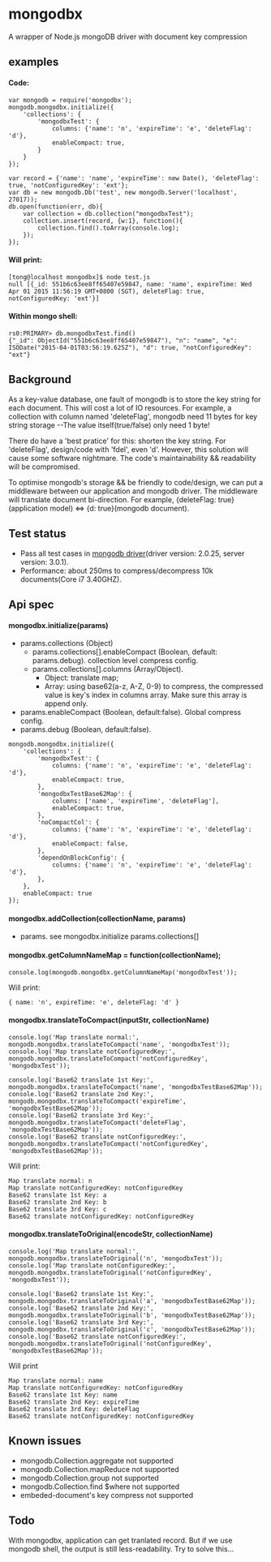 # mongodbx
A wrapper of Node.js mongoDB driver with document key compression

## examples
#### Code:
```
var mongodb = require('mongodbx');
mongodb.mongodbx.initialize({
    'collections': {
        'mongodbxTest': {
            columns: {'name': 'n', 'expireTime': 'e', 'deleteFlag': 'd'},
            enableCompact: true,
        }
    }
});

var record = {'name': 'name', 'expireTime': new Date(), 'deleteFlag': true, 'notConfiguredKey': 'ext'};
var db = new mongodb.Db('test', new mongodb.Server('localhost', 27017));
db.open(function(err, db){
    var collection = db.collection("mongodbxTest");
    collection.insert(record, {w:1}, function(){
        collection.find().toArray(console.log);
    });
});
```
#### Will print:
```
[tong@localhost mongodbx]$ node test.js
null [{_id: 551b6c63ee8ff65407e59847, name: 'name', expireTime: Wed Apr 01 2015 11:56:19 GMT+0800 (SGT), deleteFlag: true, notConfiguredKey: 'ext'}]

```
#### Within mongo shell:
```
rs0:PRIMARY> db.mongodbxTest.find()
{"_id": ObjectId("551b6c63ee8ff65407e59847"), "n": "name", "e": ISODate("2015-04-01T03:56:19.625Z"), "d": true, "notConfiguredKey": "ext"}
```

## Background
As a key-value database, one fault of mongodb is to store the key string for each document. This will cost a lot of IO resources. For example, a collection with column named 'deleteFlag', mongodb need 11 bytes for key string storage --The value itself(true/false) only need 1 byte!

There do have a 'best pratice' for this: shorten the key string. For 'deleteFlag', design/code with 'fdel', even 'd'. However, this solution will cause some software nightmare. The code's maintainability && readability will be compromised.

To optimise mongodb's storage && be friendly to code/design, we can put a middleware between our application and mongodb driver. The middleware will translate document bi-direction. For example, {deleteFlag: true}(application model) <=> {d: true}(mongodb document).

## Test status
* Pass all test cases in [mongodb driver](https://github.com/mongodb/node-mongodb-native.git)(driver version: 2.0.25, server version: 3.0.1).
* Performance: about 250ms to compress/decompress 10k documents(Core i7 3.40GHZ).

## Api spec
#### mongodbx.initialize(params)
* params.collections (Object)
  - params.collections[].enableCompact (Boolean, default: params.debug). collection level compress config.
  - params.collections[].columns (Array/Object).
    * Object: translate map;
    * Array: using base62(a-z, A-Z, 0-9) to compress, the compressed value is key's index in columns array. Make sure this array is append only.
* params.enableCompact (Boolean, default:false). Global compress config.
* params.debug (Boolean, default:false).
```
mongodb.mongodbx.initialize({
    'collections': {
        'mongodbxTest': {
            columns: {'name': 'n', 'expireTime': 'e', 'deleteFlag': 'd'},
            enableCompact: true,
        },
        'mongodbxTestBase62Map': {
            columns: ['name', 'expireTime', 'deleteFlag'],
            enableCompact: true,
        },
        'noCompactCol': {
            columns: {'name': 'n', 'expireTime': 'e', 'deleteFlag': 'd'},
            enableCompact: false,
        },
        'dependOnBlockConfig': {
            columns: {'name': 'n', 'expireTime': 'e', 'deleteFlag': 'd'},
        },
    },
    enableCompact: true
});
```

#### mongodbx.addCollection(collectionName, params)
* params. see mongodbx.initialize params.collections[]

#### mongodbx.getColumnNameMap = function(collectionName);
```
console.log(mongodb.mongodbx.getColumnNameMap('mongodbxTest'));
```
Will print:
```
{ name: 'n', expireTime: 'e', deleteFlag: 'd' }
```

#### mongodbx.translateToCompact(inputStr, collectionName)
```
console.log('Map translate normal:', mongodb.mongodbx.translateToCompact('name', 'mongodbxTest'));
console.log('Map translate notConfiguredKey:', mongodb.mongodbx.translateToCompact('notConfiguredKey', 'mongodbxTest'));

console.log('Base62 translate 1st Key:', mongodb.mongodbx.translateToCompact('name', 'mongodbxTestBase62Map'));
console.log('Base62 translate 2nd Key:', mongodb.mongodbx.translateToCompact('expireTime', 'mongodbxTestBase62Map'));
console.log('Base62 translate 3rd Key:', mongodb.mongodbx.translateToCompact('deleteFlag', 'mongodbxTestBase62Map'));
console.log('Base62 translate notConfiguredKey:', mongodb.mongodbx.translateToCompact('notConfiguredKey', 'mongodbxTestBase62Map'));
```
Will print:
```
Map translate normal: n
Map translate notConfiguredKey: notConfiguredKey
Base62 translate 1st Key: a
Base62 translate 2nd Key: b
Base62 translate 3rd Key: c
Base62 translate notConfiguredKey: notConfiguredKey
```

#### mongodbx.translateToOriginal(encodeStr, collectionName)
```
console.log('Map translate normal:', mongodb.mongodbx.translateToOriginal('n', 'mongodbxTest'));
console.log('Map translate notConfiguredKey:', mongodb.mongodbx.translateToOriginal('notConfiguredKey', 'mongodbxTest'));

console.log('Base62 translate 1st Key:', mongodb.mongodbx.translateToOriginal('a', 'mongodbxTestBase62Map'));
console.log('Base62 translate 2nd Key:', mongodb.mongodbx.translateToOriginal('b', 'mongodbxTestBase62Map'));
console.log('Base62 translate 3rd Key:', mongodb.mongodbx.translateToOriginal('c', 'mongodbxTestBase62Map'));
console.log('Base62 translate notConfiguredKey:', mongodb.mongodbx.translateToOriginal('notConfiguredKey', 'mongodbxTestBase62Map'));
```
Will print
```
Map translate normal: name
Map translate notConfiguredKey: notConfiguredKey
Base62 translate 1st Key: name
Base62 translate 2nd Key: expireTime
Base62 translate 3rd Key: deleteFlag
Base62 translate notConfiguredKey: notConfiguredKey
```

## Known issues
* mongodb.Collection.aggregate not supported
* mongodb.Collection.mapReduce not supported
* mongodb.Collection.group not supported
* mongodb.Collection.find $where not supported
* embeded-document's key compress not supported

## Todo
With mongodbx, application can get tranlated record. But if we use mongodb shell, the output is still less-readability. Try to solve this...
